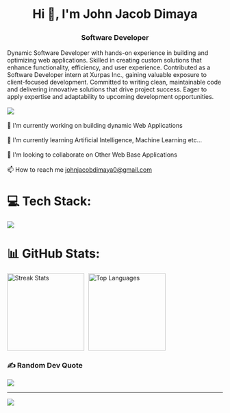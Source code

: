 # <p align="center">Hi 👋, I'm John Jacob Dimaya</p>

<h3 align="center">
    Software Developer
</h3>

Dynamic Software Developer with hands-on experience in building and optimizing web applications. Skilled in creating custom solutions that enhance functionality, efficiency, and user experience. Contributed as a Software Developer intern at Xurpas Inc., gaining valuable exposure to client-focused development. Committed to writing clean, maintainable code and delivering innovative solutions that drive project success. Eager to apply expertise and adaptability to upcoming development opportunities.<br><br>
![](https://github-profile-trophy.vercel.app/?username=jjd214&theme=radical&no-frame=false&no-bg=true&margin-w=4)
<br><br>🔭 I'm currently working on building dynamic Web Applications<br><br>🌱 I'm currently learning Artificial Intelligence, Machine Learning etc...<br><br>👯 I'm looking to collaborate on Other Web Base Applications<br><br> 📫 How to reach me johnjacobdimaya0@gmail.com


# 💻 Tech Stack:
<a href="https://skillicons.dev">
    <img src="https://skillicons.dev/icons?i=html,css,sass,javascript,bootstrap,tailwindcss,git,react,typescript,vue,laravel,django,mysql,sqlite,php,python,java,wordpress,dotnet,angular,cs,vscode,eclipse,postman,github" />
</a>

# 📊 GitHub Stats:
<div style="display: flex; flex-direction: row; gap: 10px;">
  <img src="https://github-readme-streak-stats.herokuapp.com/?user=jjd214&theme=dark&hide_border=false" alt="Streak Stats" height="180" />
  <img src="https://github-readme-stats.vercel.app/api/top-langs/?username=jjd214&theme=dark&hide_border=false&include_all_commits=false&count_private=false&layout=compact" alt="Top Languages" height="180" />
</div>

### ✍️ Random Dev Quote
![](https://quotes-github-readme.vercel.app/api?type=horizontal&theme=radical)

---
[![](https://visitcount.itsvg.in/api?id=jjd214&icon=0&color=0)](https://visitcount.itsvg.in)
